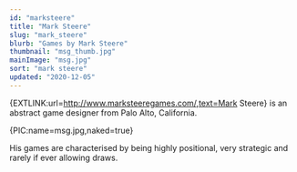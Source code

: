 ```yaml
---
id: "marksteere"
title: "Mark Steere"
slug: "mark_steere"
blurb: "Games by Mark Steere"
thumbnail: "msg_thumb.jpg"
mainImage: "msg.jpg"
sort: "mark steere"
updated: "2020-12-05"
---
```


{EXTLINK:url=http://www.marksteeregames.com/,text=Mark Steere} is an abstract game designer from Palo Alto, California.

{PIC:name=msg.jpg,naked=true}

His games are characterised by being highly positional, very strategic and rarely if ever allowing draws.

